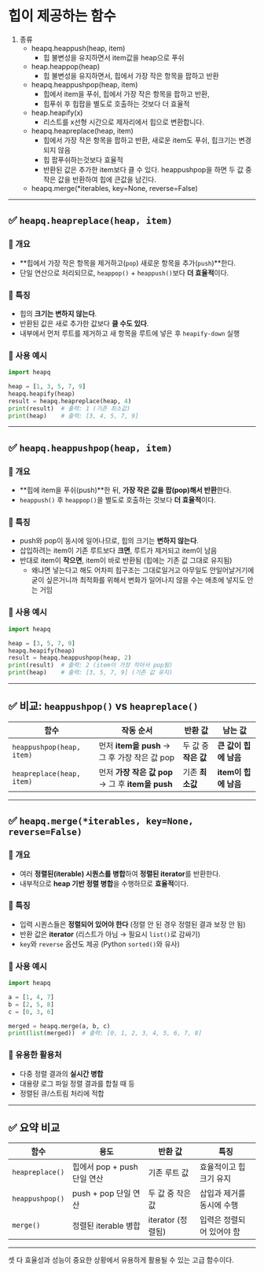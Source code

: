 # 힙이 제공하는 함수
1. 종류
   - heapq.heappush(heap, item)
     - 힙 불변성을 유지하면서 item값을 heap으로 푸쉬
   - heap.heappop(heap)
     - 힙 불변성을 유지하면서, 힙에서 가장 작은 항목을 팝하고 반환
   - heapq.heappushpop(heap, item)
     - 힙에서 item을 푸쉬, 힙에서 가장 작은 항목을 팝하고 반환, 
     - 힙푸쉬 후 힙팝을 별도로 호출하는 것보다 더 효율적
   - heap.heapify(x)
     - 리스트를 x선형 시간으로 제자리에서 힙으로 변환합니다.
   - heapq.heapreplace(heap, item)
     - 힙에서 가장 작은 항목을 팝하고 반환, 새로운 item도 푸쉬, 힙크기는 변경되지 않음
     - 힙 팝푸쉬하는것보다 효율적
     - 반환된 값은 추가한 item보다 클 수 있다. heappushpop을 하면 두 값 중 작은 값을 반환하여 힙에 큰값을 남긴다.
   - heapq.merge(*iterables, key=None, reverse=False)


---

## ✅ `heapq.heapreplace(heap, item)`

### 📌 개요

- **힙에서 가장 작은 항목을 제거하고(`pop`) 새로운 항목을 추가(`push`)**한다.
- 단일 연산으로 처리되므로, `heappop()` + `heappush()`보다 **더 효율적**이다.

### 📌 특징

- 힙의 **크기는 변하지 않는다**.
- 반환된 값은 새로 추가한 값보다 **클 수도 있다**.
- 내부에서 먼저 루트를 제거하고 새 항목을 루트에 넣은 후 `heapify-down` 실행

### 📌 사용 예시

```python
import heapq

heap = [1, 3, 5, 7, 9]
heapq.heapify(heap)
result = heapq.heapreplace(heap, 4)
print(result)  # 출력: 1 (기존 최소값)
print(heap)    # 출력: [3, 4, 5, 7, 9]
```

---

## ✅ `heapq.heappushpop(heap, item)`

### 📌 개요

- **힙에 item을 푸쉬(push)**한 뒤, **가장 작은 값을 팝(pop)해서 반환**한다.
- `heappush()` 후 `heappop()`을 별도로 호출하는 것보다 **더 효율적**이다.

### 📌 특징

- push와 pop이 동시에 일어나므로, 힙의 크기는 **변하지 않는다**.
- 삽입하려는 item이 기존 루트보다 **크면**, 루트가 제거되고 item이 남음
- 반대로 item이 **작으면**, item이 바로 반환됨 (힙에는 기존 값 그대로 유지됨)
  - 왜냐면 넣는다고 해도 어차피 힙구조는 그대로일거고 아무일도 안일어날거기에 굳이 싶은거니까 최적화를 위해서 변화가 일어나지 않을 수는 애초에 넣지도 안는 거임

### 📌 사용 예시

```python
import heapq

heap = [3, 5, 7, 9]
heapq.heapify(heap)
result = heapq.heappushpop(heap, 2)
print(result)  # 출력: 2 (item이 가장 작아서 pop됨)
print(heap)    # 출력: [3, 5, 7, 9] (기존 값 유지)
```

---

## ✅ 비교: `heappushpop()` vs `heapreplace()`

| 함수                        | 작동 순서                                   | 반환 값           | 남는 값            |
| ------------------------- | --------------------------------------- | -------------- | --------------- |
| `heappushpop(heap, item)` | 먼저 **item을 push** → 그 후 가장 작은 값 pop     | 두 값 중 **작은 값** | **큰 값이 힙에 남음**  |
| `heapreplace(heap, item)` | 먼저 **가장 작은 값 pop** → 그 후 **item을 push** | 기존 **최소값**     | **item이 힙에 남음** |

---

## ✅ `heapq.merge(*iterables, key=None, reverse=False)`

### 📌 개요

- 여러 **정렬된(iterable) 시퀀스를 병합**하여 **정렬된 iterator**를 반환한다.
- 내부적으로 **heap 기반 정렬 병합**을 수행하므로 **효율적**이다.

### 📌 특징

- 입력 시퀀스들은 **정렬되어 있어야 한다** (정렬 안 된 경우 정렬된 결과 보장 안 됨)
- 반환 값은 **iterator** (리스트가 아님 → 필요시 `list()`로 감싸기)
- `key`와 `reverse` 옵션도 제공 (Python `sorted()`와 유사)

### 📌 사용 예시

```python
import heapq

a = [1, 4, 7]
b = [2, 5, 8]
c = [0, 3, 6]

merged = heapq.merge(a, b, c)
print(list(merged))  # 출력: [0, 1, 2, 3, 4, 5, 6, 7, 8]
```

### 📌 유용한 활용처

- 다중 정렬 결과의 **실시간 병합**
- 대용량 로그 파일 정렬 결과를 합칠 때 등
- 정렬된 큐/스트림 처리에 적합

---

## ✅ 요약 비교

| 함수              | 용도                   | 반환 값           | 특징             |
| --------------- | -------------------- | -------------- | -------------- |
| `heapreplace()` | 힙에서 pop + push 단일 연산 | 기존 루트 값        | 효율적이고 힙 크기 유지  |
| `heappushpop()` | push + pop 단일 연산       | 두 값 중 작은 값     | 삽입과 제거를 동시에 수행 |
| `merge()`       | 정렬된 iterable 병합      | iterator (정렬됨) | 입력은 정렬되어 있어야 함 |

---

셋 다 효율성과 성능이 중요한 상황에서 유용하게 활용될 수 있는 고급 함수이다.

